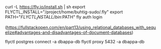 curl -L https://fly.io/install.sh | sh
export FLYCTL_INSTALL="/project/home/buhtig-sudo/.fly"
export PATH="$FLYCTL_INSTALL/bin:$PATH"
fly auth login


(https://fullstackopen.com/en/part13/using_relational_databases_with_sequelize#advantages-and-disadvantages-of-document-databases)



flyctl postgres connect -a dbappa-db
flyctl proxy 5432 -a dbappa-db